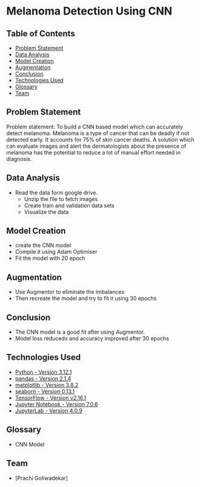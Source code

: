 # Melanoma Detection Using CNN

## Table of Contents
* [Problem Statement](#problem-statement)
* [Data Analysis](#data-analysis)
* [Model Creation](#model-creation)
* [Augmentation](#augmentation)
* [Conclusion](#conclusion)
* [Technologies Used](#technologies-used)
* [Glossary](#glossary)
* [Team](#team)

## Problem Statement

Problem statement: To build a CNN based model which can accurately detect melanoma. Melanoma is a type of cancer that can be deadly if not detected early. It accounts for 75% of skin cancer deaths. A solution which can evaluate images and alert the dermatologists about the presence of melanoma has the potential to reduce a lot of manual effort needed in diagnosis.

## Data Analysis

- Read the data form google drive.
    - Unzip the file to fetch images
    - Create train and validation data sets
    - Visualize the data
 
## Model Creation
- create the CNN model
- Compile it using Adam Optimiser
- Fit the model with 20 epoch

## Augmentation
- Use Augmentor to eliminate the imbalances
- Then recreate the model and try to fit it using 30 epochs

## Conclusion
- The CNN model is a good fit after using Augmentor.
- Model loss reducedx and accuracy improved after 30 epochs


## Technologies Used
- [Python - Version 3.12.1](https://www.python.org/downloads/release/python-3121/)
- [pandas - Version 2.1.4](https://github.com/pandas-dev/pandas)
- [matplotlib - Version 3.8.2](https://github.com/matplotlib)
- [seaborn - Version 0.13.1](https://github.com/seaborn)
- [TensorFlow - Version v2.16.1](https://www.tensorflow.org/install/pip)
- [Jupyter Notebook - Version 7.0.6]()
- [JupyterLab - Version 4.0.9]()

## Glossary
- CNN Model

## Team
* [Prachi Goliwadekar]

